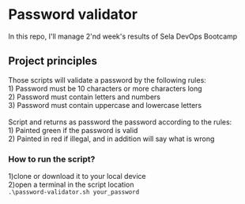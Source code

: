 <H1>Password validator</h1>
In this repo, I'll manage 2'nd week's results of Sela DevOps Bootcamp

<H2>Project principles</H2>
Those scripts will validate a password by the following rules:<br>
1) Password must be 10 characters or more characters long <br>
2) Password must contain letters and numbers<br>
3) Password must contain uppercase and lowercase letters<br>
 <br>
Script and returns as password the password according to the rules: <br>
1) Painted green if the password is valid <br>
2) Painted in red if illegal, and in addition will say what is wrong <br>

<H3>How to run the script? </h3>
1)clone or download it to your local device <br>
2)open a terminal in the script location<br>
<code>.\password-validator.sh your_password </code>
